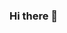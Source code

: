 ### Hi there 👋

<!--
**reubendeekay/reubendeekay** is a ✨ _special_ ✨ repository because its `README.md` (this file) appears on your GitHub profile.

Here are some ideas to get you started:

- 🔭 I’m currently working on Travelist
- 🌱 I’m currently learning Reacr Js
- 👯 I’m looking to collaborate on ...
- 🤔 I’m looking for help with ...
- 💬 Ask me about Flutter
- 📫 How to reach me: reubenjefwa1@gmail.com
- 😄 Have an Idea?: I’ll build it for you, you just be ready to kick ass on the app store
- ⚡ Fun fact: The app store is my garden
-->

